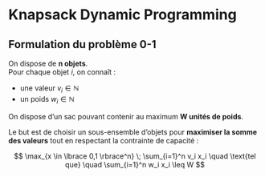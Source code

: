 # Knapsack Dynamic Programming

## Formulation du problème 0-1

On dispose de **n objets**.  
Pour chaque objet *i*, on connaît :

- une valeur $v_i \in \mathbb{N}$
- un poids $w_i \in \mathbb{N}$

On dispose d’un sac pouvant contenir au maximum **W unités de poids**.  

Le but est de choisir un sous-ensemble d’objets pour **maximiser la somme des valeurs** tout en respectant la contrainte de capacité :

$$
\max_{x \in \lbrace 0,1 \rbrace^n} \; \sum_{i=1}^n v_i x_i 
\quad \text{tel que} \quad \sum_{i=1}^n w_i x_i \leq W
$$
